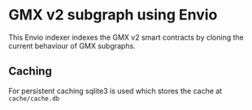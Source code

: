 # GMX v2 subgraph using Envio

This Envio indexer indexes the GMX v2 smart contracts by cloning the current behaviour of GMX subgraphs.

## Caching

For persistent caching sqlite3 is used which stores the cache at `cache/cache.db`